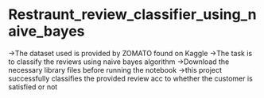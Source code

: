 # Restraunt_review_classifier_using_naive_bayes
->The dataset used is provided by ZOMATO found on Kaggle
->The task is to classify the reviews using naive bayes algorithm
->Download the necessary library files before running the notebook
->this project successfully classifies the provided review acc to whether the customer is satisfied or not
